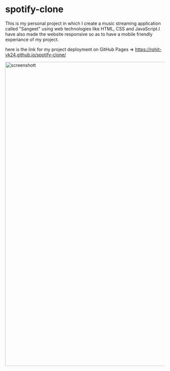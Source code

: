 # spotify-clone
This is my personal project in which I create a music streaming application called "Sangeet" using web technologies like HTML, CSS and JavaScript.I have also made the website responsive so as to have a mobile friendly experiance of my project.


here is the link for my project deployment on GitHub Pages =>  https://rohit-vk24.github.io/spotify-clone/


<img width="960" alt="screenshott" src="https://github.com/Rohit-Vk24/spotify-clone/assets/119065837/40c23c2a-9949-477a-b1a9-06822520b9ba">
